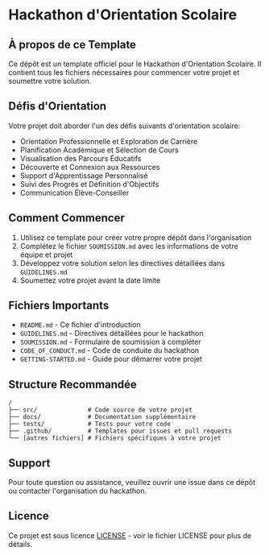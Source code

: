# Hackathon d'Orientation Scolaire

## À propos de ce Template

Ce dépôt est un template officiel pour le Hackathon d'Orientation Scolaire. Il contient tous les fichiers nécessaires pour commencer votre projet et soumettre votre solution.

## Défis d'Orientation

Votre projet doit aborder l'un des défis suivants d'orientation scolaire:
- Orientation Professionnelle et Exploration de Carrière
- Planification Académique et Sélection de Cours
- Visualisation des Parcours Éducatifs
- Découverte et Connexion aux Ressources
- Support d'Apprentissage Personnalisé
- Suivi des Progrès et Définition d'Objectifs
- Communication Élève-Conseiller

## Comment Commencer

1. Utilisez ce template pour créer votre propre dépôt dans l'organisation
2. Complétez le fichier `SOUMISSION.md` avec les informations de votre équipe et projet
3. Développez votre solution selon les directives détaillées dans `GUIDELINES.md`
4. Soumettez votre projet avant la date limite

## Fichiers Importants

- `README.md` - Ce fichier d'introduction
- `GUIDELINES.md` - Directives détaillées pour le hackathon
- `SOUMISSION.md` - Formulaire de soumission à compléter
- `CODE_OF_CONDUCT.md` - Code de conduite du hackathon
- `GETTING-STARTED.md` - Guide pour démarrer votre projet

## Structure Recommandée

```
/
├── src/              # Code source de votre projet
├── docs/             # Documentation supplémentaire
├── tests/            # Tests pour votre code
├── .github/          # Templates pour issues et pull requests
└── [autres fichiers] # Fichiers spécifiques à votre projet
```

## Support

Pour toute question ou assistance, veuillez ouvrir une issue dans ce dépôt ou contacter l'organisation du hackathon.

## Licence

Ce projet est sous licence [LICENSE](./LICENSE) - voir le fichier LICENSE pour plus de détails.